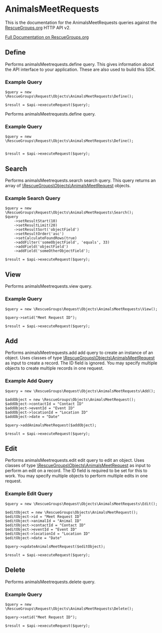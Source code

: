 # AnimalsMeetRequests

This is the documentation for the AnimalsMeetRequests queries against the [RescueGroups.org](https://www.rescuegroups.org/) HTTP API v2.

[Full Documentation on RescueGroups.org](https://userguide.rescuegroups.org/display/APIDG/Object+definitions#Objectdefinitions-animalsMeetrequests)

## Define
Performs animalsMeetrequests.define query. This gives information about the API interface to your application. These are also used to build this SDK.

### Example Query

    $query = new \RescueGroups\Request\Objects\AnimalsMeetRequests\Define();

    $result = $api->executeRequest($query);
Performs animalsMeetrequests.define query.

### Example Query

    $query = new \RescueGroups\Request\Objects\AnimalsMeetRequests\Define();


    $result = $api->executeRequest($query);

## Search
Performs animalsMeetrequests.search search query. This query returns an array of [\RescueGroups\Objects\AnimalsMeetRequest](../../../src/Objects/AnimalsMeetRequest.php) objects.

### Example Search Query

    $query = new \RescueGroups\Request\Objects\AnimalsMeetRequests\Search();
    $query
        ->setResultStart(10)
        ->setResultLimit(20)
        ->setResultSort('objectField')
        ->setResultOrder('asc')
        ->setCalculateFoundRows(true)
        ->addFilter('someObjectField', 'equals', 33)
        ->addField('objectField')
        ->addField('someOtherObjectField');

    $result = $api->executeRequest($query);
## View
Performs animalsMeetrequests.view query.

### Example Query

    $query = new \RescueGroups\Request\Objects\AnimalsMeetRequests\View();

    $query->setid("Meet Request ID");

    $result = $api->executeRequest($query);

## Add
Performs animalsMeetrequests.add add query to create an instance of an object. Uses classes of type [\RescueGroups\Objects\AnimalsMeetRequest](../../../src/Objects/AnimalsMeetRequest.php) as input to create a record. The ID field is ignored. You may specify multiple objects to create multiple records in one request.

### Example Add Query

    $query = new \RescueGroups\Request\Objects\AnimalsMeetRequests\Add();

    $addObject = new \RescueGroups\Objects\AnimalsMeetRequest();
    $addObject->contactId = "Contact ID"
    $addObject->eventId = "Event ID"
    $addObject->locationId = "Location ID"
    $addObject->date = "Date"

    $query->addAnimalsMeetRequest($addObject);

    $result = $api->executeRequest($query);
## Edit
Performs animalsMeetrequests.edit edit query to edit an object. Uses classes of type [\RescueGroups\Objects\AnimalsMeetRequest](../../../src/Objects/AnimalsMeetRequest.php) as input to perform an edit on a record. The ID field is required to be set for this to work. You may specify multiple objects to perform multiple edits in one request.

### Example Edit Query

    $query = new \RescueGroups\Request\Objects\AnimalsMeetRequests\Edit();

    $editObject = new \RescueGroups\Objects\AnimalsMeetRequest();
    $editObject->id = "Meet Request ID"
    $editObject->animalId = "Animal ID"
    $editObject->contactId = "Contact ID"
    $editObject->eventId = "Event ID"
    $editObject->locationId = "Location ID"
    $editObject->date = "Date"

    $query->updateAnimalsMeetRequest($editObject);

    $result = $api->executeRequest($query);
## Delete
Performs animalsMeetrequests.delete query.

### Example Query

    $query = new \RescueGroups\Request\Objects\AnimalsMeetRequests\Delete();

    $query->setid("Meet Request ID");

    $result = $api->executeRequest($query);

